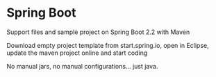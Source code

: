 # Spring Boot
Support files and sample project on Spring Boot 2.2 with Maven

Download empty project template from start.spring.io, open in Eclipse, update the maven project online and start coding

No manual jars, no manual configurations... just java.

